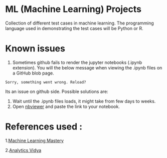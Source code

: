 # ML (Machine Learning) Projects

Collection of different test cases in machine learning. The programming language used in demonstrating the test cases will be Python or R.

# Known issues

1. Sometimes github fails to render the jupyter notebooks (.ipynb extension). You will the below message when viewing the .ipynb files on a GitHub blob page.

```
Sorry, something went wrong. Reload?
```

Its an issue on github side. Possible solutions are:
1. Wait until the .ipynb files loads, it might take from few days to weeks.
2. Open [nbviewer]("https://nbviewer.jupyter.org/") and paste the link to your notebook. 

# References used :

1.[Machine Learning Mastery](https://machinelearningmastery.com/)

2.[Analytics Vidya](https://www.analyticsvidhya.com/)
